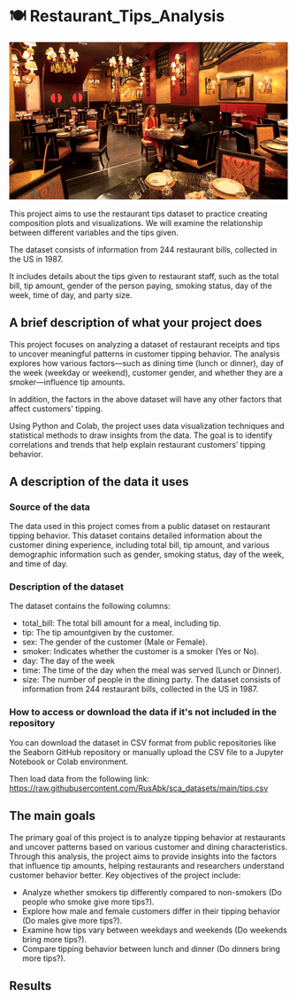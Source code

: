 # 🍽️ Restaurant_Tips_Analysis

![Alt text](https://raw.githubusercontent.com/NgaLam1703/Restaurant_Tips_Analysis/refs/heads/main/download.jpg)

This project aims to use the restaurant tips dataset to practice creating composition plots and visualizations. We will examine the relationship between different variables and the tips given.

The dataset consists of information from 244 restaurant bills, collected in the US in 1987.

It includes details about the tips given to restaurant staff, such as the total bill, tip amount, gender of the person paying, smoking status, day of the week, time of day, and party size.

## A brief description of what your project does

This project focuses on analyzing a dataset of restaurant receipts and tips to uncover meaningful patterns in customer tipping behavior. The analysis explores how various factors—such as dining time (lunch or dinner), day of the week (weekday or weekend), customer gender, and whether they are a smoker—influence tip amounts.

In addition, the factors in the above dataset will have any other factors that affect customers' tipping.

Using Python and Colab, the project uses data visualization techniques and statistical methods to draw insights from the data. The goal is to identify correlations and trends that help explain restaurant customers’ tipping behavior.

## A description of the data it uses
### Source of the data

The data used in this project comes from a public dataset on restaurant tipping behavior. This dataset contains detailed information about the customer dining experience, including total bill, tip amount, and various demographic information such as gender, smoking status, day of the week, and time of day.

### Description of the dataset

The dataset contains the following columns:
- total_bill: The total bill amount for a meal, including tip.
- tip: The tip amountgiven by the customer.
- sex: The gender of the customer (Male or Female).
- smoker: Indicates whether the customer is a smoker (Yes or No).
- day: The day of the week
- time: The time of the day when the meal was served (Lunch or Dinner).
- size: The number of people in the dining party.
The dataset consists of information from 244 restaurant bills, collected in the US in 1987.

### How to access or download the data if it's not included in the repository

You can download the dataset in CSV format from public repositories like the Seaborn GitHub repository or manually upload the CSV file to a Jupyter Notebook or Colab environment.

Then load data from the following link: https://raw.githubusercontent.com/RusAbk/sca_datasets/main/tips.csv

## The main goals

The primary goal of this project is to analyze tipping behavior at restaurants and uncover patterns based on various customer and dining characteristics. Through this analysis, the project aims to provide insights into the factors that influence tip amounts, helping restaurants and researchers understand customer behavior better.
Key objectives of the project include:
- Analyze whether smokers tip differently compared to non-smokers (Do people who smoke give more tips?).
- Explore how male and female customers differ in their tipping behavior (Do males give more tips?).
- Examine how tips vary between weekdays and weekends (Do weekends bring more tips?).
- Compare tipping behavior between lunch and dinner (Do dinners bring more tips?).

## Results
